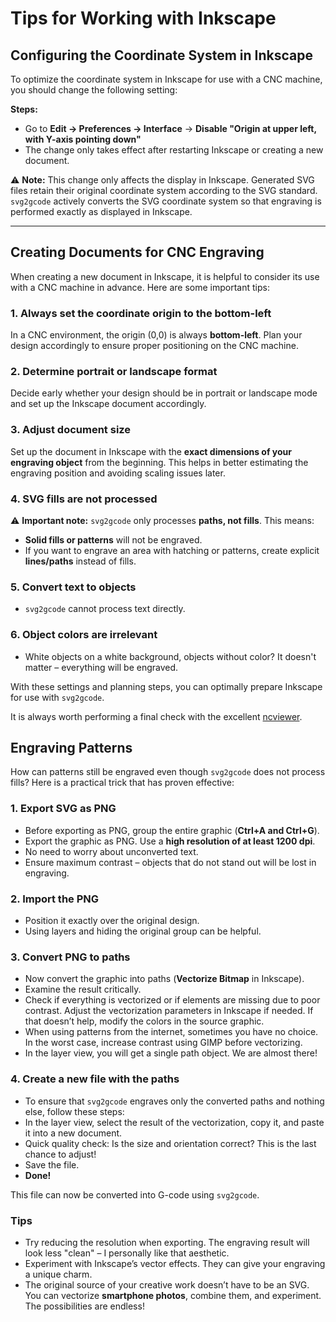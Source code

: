 # Tips for Working with Inkscape

## Configuring the Coordinate System in Inkscape

To optimize the coordinate system in Inkscape for use with a CNC machine, you should change the following setting:

**Steps:**

- Go to **Edit → Preferences → Interface** -> **Disable "Origin at upper left, with Y-axis pointing down"**
- The change only takes effect after restarting Inkscape or creating a new document.

⚠ **Note:** This change only affects the display in Inkscape. Generated SVG files retain their original coordinate system according to the SVG standard. `svg2gcode` actively converts the SVG coordinate system so that engraving is performed exactly as displayed in Inkscape.

---

## Creating Documents for CNC Engraving

When creating a new document in Inkscape, it is helpful to consider its use with a CNC machine in advance. Here are some important tips:

### **1. Always set the coordinate origin to the bottom-left**

In a CNC environment, the origin (0,0) is always **bottom-left**. Plan your design accordingly to ensure proper positioning on the CNC machine.

### **2. Determine portrait or landscape format**

Decide early whether your design should be in portrait or landscape mode and set up the Inkscape document accordingly.

### **3. Adjust document size**

Set up the document in Inkscape with the **exact dimensions of your engraving object** from the beginning. This helps in better estimating the engraving position and avoiding scaling issues later.

### **4. SVG fills are not processed**

⚠ **Important note:** `svg2gcode` only processes **paths, not fills**. This means:

- **Solid fills or patterns** will not be engraved.
- If you want to engrave an area with hatching or patterns, create explicit **lines/paths** instead of fills.

### **5. Convert text to objects**

- `svg2gcode` cannot process text directly.

### **6. Object colors are irrelevant**

- White objects on a white background, objects without color? It doesn't matter – everything will be engraved.

With these settings and planning steps, you can optimally prepare Inkscape for use with `svg2gcode`.

It is always worth performing a final check with the excellent [ncviewer](https://ncviewer.com/).

## Engraving Patterns

How can patterns still be engraved even though `svg2gcode` does not process fills? Here is a practical trick that has proven effective:

### **1. Export SVG as PNG**

- Before exporting as PNG, group the entire graphic (**Ctrl+A and Ctrl+G**).
- Export the graphic as PNG. Use a **high resolution of at least 1200 dpi**.
- No need to worry about unconverted text.
- Ensure maximum contrast – objects that do not stand out will be lost in engraving.

### **2. Import the PNG**

- Position it exactly over the original design.
- Using layers and hiding the original group can be helpful.

### **3. Convert PNG to paths**

- Now convert the graphic into paths (**Vectorize Bitmap** in Inkscape).
- Examine the result critically.
- Check if everything is vectorized or if elements are missing due to poor contrast. Adjust the vectorization parameters in Inkscape if needed. If that doesn’t help, modify the colors in the source graphic.
- When using patterns from the internet, sometimes you have no choice. In the worst case, increase contrast using GIMP before vectorizing.
- In the layer view, you will get a single path object. We are almost there!

### **4. Create a new file with the paths**

- To ensure that `svg2gcode` engraves only the converted paths and nothing else, follow these steps:
- In the layer view, select the result of the vectorization, copy it, and paste it into a new document.
- Quick quality check: Is the size and orientation correct? This is the last chance to adjust!
- Save the file.
- **Done!**

This file can now be converted into G-code using `svg2gcode`.

### **Tips**

- Try reducing the resolution when exporting. The engraving result will look less "clean" – I personally like that aesthetic.
- Experiment with Inkscape’s vector effects. They can give your engraving a unique charm.
- The original source of your creative work doesn’t have to be an SVG. You can vectorize **smartphone photos**, combine them, and experiment. The possibilities are endless!

